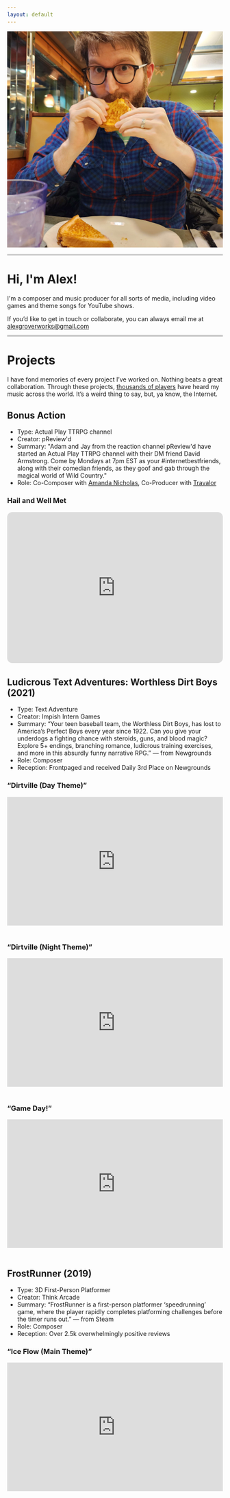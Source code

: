 ```yaml
---
layout: default
---
```


  <div class="float">
    <img src="content/images/alex_grover_grilled_cheese.jpg" alt="Alex Grover eating a grilled cheese in a diner."/>
  </div>
<hr/>

# Hi, I'm Alex!

I'm a composer and music producer for all sorts of media, including video games and theme songs for YouTube shows.

If you’d like to get in touch or collaborate, you can always email me at <a href="mailto:alexgroverworks@gmail.com" target="_blank">alexgroverworks@gmail.com</a>

<hr/>

# Projects

I have fond memories of every project I’ve worked on. Nothing beats a great collaboration. Through these projects, <a href="https://store.steampowered.com/app/934840/FrostRunner/" target="_blank">thousands of players</a> have heard my music across the world. It’s a weird thing to say, but, ya know, the Internet.

## Bonus Action

- Type: Actual Play TTRPG channel
- Creator: pReview'd
- Summary: "Adam and Jay from the reaction channel pReview'd have started an Actual Play TTRPG channel with their DM friend David Armstrong. Come by Mondays at 7pm EST as your #internetbestfriends, along with their comedian friends, as they goof and gab through the magical world of Wild Country."
- Role: Co-Composer with <a href="http://amandalnicholas.com/" target="_blank">Amanda Nicholas</a>, Co-Producer with <a href="https://www.instagram.com/travalor" target="_blank">Travalor</a>

### Hail and Well Met

<iframe style="border-radius:12px" src="https://open.spotify.com/embed/album/26wqiClSiqMgPrK4vf67RX?utm_source=generator" width="100%" height="352" frameBorder="0" allowfullscreen="" allow="autoplay; clipboard-write; encrypted-media; fullscreen; picture-in-picture" loading="lazy"></iframe>

## Ludicrous Text Adventures: Worthless Dirt Boys (2021)

- Type: Text Adventure
- Creator: Impish Intern Games
- Summary: “Your teen baseball team, the Worthless Dirt Boys, has lost to America’s Perfect Boys every year since 1922. Can you give your underdogs a fighting chance with steroids, guns, and blood magic? Explore 5+ endings, branching romance, ludicrous training exercises, and more in this absurdly funny narrative RPG.” — from Newgrounds
- Role: Composer
- Reception: Frontpaged and received Daily 3rd Place on Newgrounds

### “Dirtville (Day Theme)”

<iframe style="margin: 0 0 1em 0;" width="100%" height="300" scrolling="no" frameborder="no" allow="autoplay" src="https://w.soundcloud.com/player/?url=https%3A//api.soundcloud.com/tracks/1186706170%3Fsecret_token%3Ds-XF3uZp0klmE&amp;color=%23ff5500&amp;auto_play=false&amp;hide_related=false&amp;show_comments=true&amp;show_user=true&amp;show_reposts=false&amp;show_teaser=true&amp;visual=true"></iframe>

### “Dirtville (Night Theme)”

<iframe style="margin: 0 0 1em 0;" width="100%" height="300" scrolling="no" frameborder="no" allow="autoplay" src="https://w.soundcloud.com/player/?url=https%3A//api.soundcloud.com/tracks/1186706248%3Fsecret_token%3Ds-jLnpDgRiZX5&amp;color=%23ff5500&amp;auto_play=false&amp;hide_related=false&amp;show_comments=true&amp;show_user=true&amp;show_reposts=false&amp;show_teaser=true&amp;visual=true"></iframe>

### “Game Day!”

<iframe style="margin: 0 0 1em 0;" width="100%" height="300" scrolling="no" frameborder="no" allow="autoplay" src="https://w.soundcloud.com/player/?url=https%3A//api.soundcloud.com/tracks/1186706206%3Fsecret_token%3Ds-8erF9AwrAp9&amp;color=%23ff5500&amp;auto_play=false&amp;hide_related=false&amp;show_comments=true&amp;show_user=true&amp;show_reposts=false&amp;show_teaser=true&amp;visual=true"></iframe>

## FrostRunner (2019)

- Type: 3D First-Person Platformer
- Creator: Think Arcade
- Summary: “FrostRunner is a first-person platformer ‘speedrunning’ game, where the player rapidly completes platforming challenges before the timer runs out.” — from Steam
- Role: Composer
- Reception: Over 2.5k overwhelmingly positive reviews

### “Ice Flow (Main Theme)”

<iframe style="margin: 0 0 1em 0;" width="100%" height="300" scrolling="no" frameborder="no" allow="autoplay" src="https://w.soundcloud.com/player/?url=https%3A//api.soundcloud.com/tracks/870359632%3Fsecret_token%3Ds-MOj4PxshVGz&amp;color=%23ff5500&amp;auto_play=false&amp;hide_related=false&amp;show_comments=true&amp;show_user=true&amp;show_reposts=false&amp;show_teaser=true&amp;visual=true"></iframe>

<!-- ## Garden Life (2020)

- Type: Garden Simulator
- Creator: Joe Frizzell
- Summary: Sometimes, ya just have a hankering for watering plants and 🌱 watching them grow 🌺
- Role: Composer + Sound Designer

### “Day Theme/Night Theme”

<iframe style="margin: 0 0 1em 0;" width="100%" height="300" scrolling="no" frameborder="no" allow="autoplay" src="https://w.soundcloud.com/player/?url=https%3A//api.soundcloud.com/tracks/947023894%3Fsecret_token%3Ds-rvsOEa25Y1L&amp;color=%23ff5500&amp;auto_play=false&amp;hide_related=false&amp;show_comments=true&amp;show_user=true&amp;show_reposts=false&amp;show_teaser=true&amp;visual=true"></iframe>

## Blood Bath & Beyond (2020)

- Type: Text Adventure
- Creator: Neil Floyd
- Summary: “A fantasy text adventure into the dark heart of retail” — Neil Floyd, author
- Role: Composer

### The Customer is Always Dead

<iframe width="100%" height="300" scrolling="no" frameborder="no" allow="autoplay" src="https://w.soundcloud.com/player/?url=https%3A//api.soundcloud.com/tracks/872353018%3Fsecret_token%3Ds-icrVIRpiE1n&amp;color=%23ff5500&amp;auto_play=false&amp;hide_related=false&amp;show_comments=true&amp;show_user=true&amp;show_reposts=false&amp;show_teaser=true&amp;visual=true"></iframe>

## Interstellar Racing League (2018)

- Type: 3D Racing
- Creator: SMU Guildhall
- Summary: “Interstellar Racing League is a 4-player couch competitive splitscreen racing game in a futuristic sci-fi setting” — Gerald Milton, game producer
- Role: Composer

### “The Race Chooses You (Main Theme)”

<iframe style="margin: 1em 0;" width="100%" height="300" scrolling="no" frameborder="no" allow="autoplay" src="https://w.soundcloud.com/player/?url=https%3A//api.soundcloud.com/tracks/870359623%3Fsecret_token%3Ds-GX3EHU39r5J&amp;color=%23ff5500&amp;auto_play=false&amp;hide_related=false&amp;show_comments=true&amp;show_user=true&amp;show_reposts=false&amp;show_teaser=true&amp;visual=true"></iframe> -->

<!-- <hr/>

# Ethos

I think it was _Heroes of Might and Magic_ for Game Boy Color that really did it for me.

On long car rides, I’d stick the speaker in my ear and let the title menu theme play. Honestly, I think it’s the perfect theme, and does what it sets out to:

- creates a specific mood
- includes only what’s necessary to achieve that mood
- captures the player’s imagination

These are my goals for any of my compositions. I’ve happily followed this regimen in the several collaborations I’ve been a part of. -->
